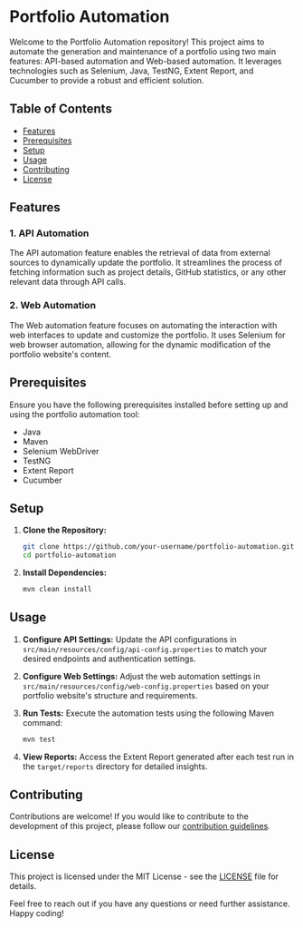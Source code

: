 # Portfolio Automation

Welcome to the Portfolio Automation repository! This project aims to automate the generation and maintenance of a portfolio using two main features: API-based automation and Web-based automation. It leverages technologies such as Selenium, Java, TestNG, Extent Report, and Cucumber to provide a robust and efficient solution.

## Table of Contents
- [Features](#features)
- [Prerequisites](#prerequisites)
- [Setup](#setup)
- [Usage](#usage)
- [Contributing](#contributing)
- [License](#license)

## Features

### 1. API Automation
The API automation feature enables the retrieval of data from external sources to dynamically update the portfolio. It streamlines the process of fetching information such as project details, GitHub statistics, or any other relevant data through API calls.

### 2. Web Automation
The Web automation feature focuses on automating the interaction with web interfaces to update and customize the portfolio. It uses Selenium for web browser automation, allowing for the dynamic modification of the portfolio website's content.

## Prerequisites
Ensure you have the following prerequisites installed before setting up and using the portfolio automation tool:

- Java
- Maven
- Selenium WebDriver
- TestNG
- Extent Report
- Cucumber

## Setup

1. **Clone the Repository:**
   ```bash
   git clone https://github.com/your-username/portfolio-automation.git
   cd portfolio-automation
   ```

2. **Install Dependencies:**
   ```bash
   mvn clean install
   ```

## Usage

1. **Configure API Settings:**
   Update the API configurations in `src/main/resources/config/api-config.properties` to match your desired endpoints and authentication settings.

2. **Configure Web Settings:**
   Adjust the web automation settings in `src/main/resources/config/web-config.properties` based on your portfolio website's structure and requirements.

3. **Run Tests:**
   Execute the automation tests using the following Maven command:
   ```bash
   mvn test
   ```

4. **View Reports:**
   Access the Extent Report generated after each test run in the `target/reports` directory for detailed insights.

## Contributing
Contributions are welcome! If you would like to contribute to the development of this project, please follow our [contribution guidelines](CONTRIBUTING.md).

## License
This project is licensed under the MIT License - see the [LICENSE](LICENSE) file for details.

Feel free to reach out if you have any questions or need further assistance. Happy coding!
